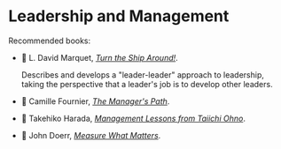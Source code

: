 # Leadership and Management

Recommended books:

* :green_book: L. David Marquet, [_Turn the Ship Around!_](../bibliography/books.md/#marquet-2012).

  Describes and develops a "leader-leader" approach to leadership, taking the perspective
  that a leader's job is to develop other leaders.

* :green_book: Camille Fournier, [_The Manager's Path_](../bibliography/books.md/#fournier-2017).

* :green_book: Takehiko Harada, [_Management Lessons from Taiichi Ohno_](../bibliography/books.md/#harada-2015).

* :green_book: John Doerr, [_Measure What Matters_](../bibliography/books.md/#doerr-2018).
